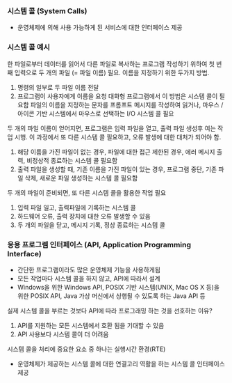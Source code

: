### 시스템 콜 (System Calls)
- 운영체제에 의해 사용 가능하게 된 서비스에 대한 인터페이스 제공

### 시스템 콜 예시
한 파일로부터 데이터를 읽어서 다른 파일로 복사하는 프로그램 작성하기 위하여 첫 번째 입력으로 두 개의 파일 (= 파일 이름) 필요. 이름을 지정하기 위한 두가지 방법.
1. 명령의 일부로 두 파일 이름 전달
2. 프로그램이 사용자에게 이름을 요청
   대화형 프로그램에서 이 방법은 시스템 콜이 필요함
   파일의 이름을 지정하는 문자를 프롬프트 메시지를 작성하여 읽거나, 마우스 / 아이콘 기반 시스템에서 마우스로 선택하는 I/O 시스템 콜 필요

두 개의 파일 이름이 얻어지면, 프로그램은 입력 파일을 열고, 출력 파일 생성후 여는 작업 시행. 이 과정에서 또 다른 시스템 콜 필요하고, 오류 발생에 대한 대처가 되어야 함.
1. 해당 이름을 가진 파일이 없는 경우, 파일에 대한 접근 제한된 경우, 에러 메시지 출력, 비정상적 종료하는 시스템 콜 필요함
2. 출력 파일을 생성할 때, 기존 이름을 가진 파일이 있는 경우, 프로그램 중단, 기존 파일 삭제, 새로운 파일 생성하는 시스템 콜 필요함

두 개의 파일이 준비되면, 또 다른 시스템 콜을 활용한 작업 필요
1. 입력 파일 일고, 출력파일에 기록하는 시스템 콜
2. 하드웨어 오류, 출력 장치에 대한 오류 발생할 수 있음
3. 두 개의 파일을 닫고, 메시지 기록, 정상 종료하는 시스템 콜

### 응용 프로그렘 인터페이스 (API, Application Programming Interface)
- 간단한 프로그램이라도 많은 운영체제 기능을 사용하게됨
- 모든 작업마다 시스템 콜을 하지 않고, API에 따라서 설계
- Windows을 위한 Windows API, POSIX 기반 시스템(UNIX, Mac OS X 등)을 위한 POSIX API, Java 가상 머신에서 싱행될 수 있도록 하는 Java API 등

실제 시스템 콜을 부르는 것보다 API에 따라 프로그래밍 하는 것을 선호하는 이유?
1. API를 지원하는 모든 시스템에서 호환 됨을 기대할 수 있음
2. API 사용보다 시스템 콜이 더 어려움

시스템 콜을 처리에 중요한 요소 중  하나는 실행시간 환경(RTE)
- 운영체제가 제공하는 시스템 콜에 대한 연결고리 역활을 하는 시스템 콜 인터페이스 제공